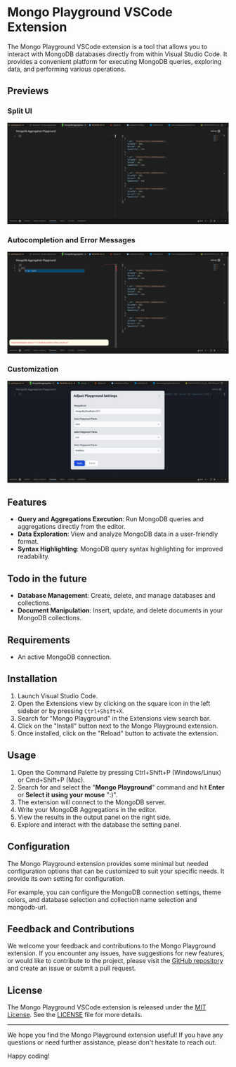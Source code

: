 # Mongo Playground VSCode Extension

The Mongo Playground VSCode extension is a tool that allows you to interact with MongoDB databases directly from within Visual Studio Code. It provides a convenient platform for executing MongoDB queries, exploring data, and performing various operations.

## Previews
### Split UI
![PreviewOne](./p1.png)
### Autocompletion and Error Messages
![PreviewTwo](./p2.png)
### Customization
![PreviewThree](./p3.png)

## Features

- **Query and Aggregations Execution**: Run MongoDB queries and aggregations directly from the editor.
- **Data Exploration**: View and analyze MongoDB data in a user-friendly format.
- **Syntax Highlighting**: MongoDB query syntax highlighting for improved readability.

## Todo in the future
- **Database Management**: Create, delete, and manage databases and collections.
- **Document Manipulation**: Insert, update, and delete documents in your MongoDB collections.

## Requirements
- An active MongoDB connection.

## Installation

1. Launch Visual Studio Code.
2. Open the Extensions view by clicking on the square icon in the left sidebar or by pressing `Ctrl+Shift+X`.
3. Search for "Mongo Playground" in the Extensions view search bar.
4. Click on the "Install" button next to the Mongo Playground extension.
5. Once installed, click on the "Reload" button to activate the extension.

## Usage

1. Open the Command Palette by pressing Ctrl+Shift+P (Windows/Linux) or Cmd+Shift+P (Mac).
2. Search for and select the "**Mongo Playground**" command and hit **Enter** or **Select it using your mouse** ":)".
3. The extension will connect to the MongoDB server.
4. Write your MongoDB Aggregations in the editor.
5. View the results in the output panel on the right side.
7. Explore and interact with the database the setting panel.

## Configuration

The Mongo Playground extension provides some minimal but needed configuration options that can be customized to suit your specific needs. It provide its own setting for configuration. 

For example, you can configure the MongoDB connection settings, theme colors, and database selection and collection name selection and mongodb-url.

## Feedback and Contributions

We welcome your feedback and contributions to the Mongo Playground extension. If you encounter any issues, have suggestions for new features, or would like to contribute to the project, please visit the [GitHub repository](https://github.com/your-repo/mongo-playground) and create an issue or submit a pull request.

## License

The Mongo Playground VSCode extension is released under the [MIT License](https://opensource.org/licenses/MIT). See the [LICENSE](LICENSE) file for more details.

---

We hope you find the Mongo Playground extension useful! If you have any questions or need further assistance, please don't hesitate to reach out.

Happy coding!